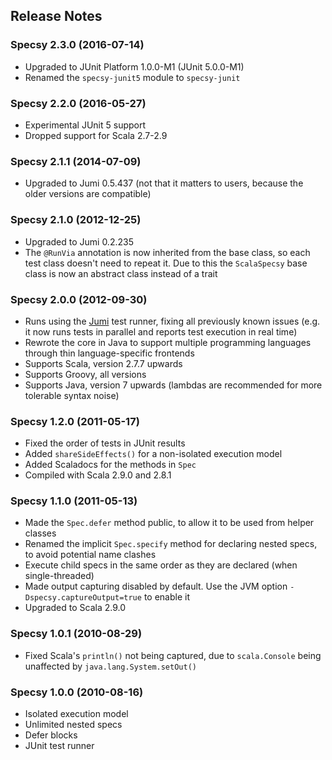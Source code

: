 
Release Notes
-------------

### Specsy 2.3.0 (2016-07-14)

- Upgraded to JUnit Platform 1.0.0-M1 (JUnit 5.0.0-M1)
- Renamed the `specsy-junit5` module to `specsy-junit` 

### Specsy 2.2.0 (2016-05-27)

- Experimental JUnit 5 support
- Dropped support for Scala 2.7-2.9

### Specsy 2.1.1 (2014-07-09)

- Upgraded to Jumi 0.5.437 (not that it matters to users, because the older versions are compatible)

### Specsy 2.1.0 (2012-12-25)

- Upgraded to Jumi 0.2.235
- The `@RunVia` annotation is now inherited from the base class, so each test class doesn't need to repeat it. Due to this the `ScalaSpecsy` base class is now an abstract class instead of a trait

### Specsy 2.0.0 (2012-09-30)

- Runs using the [Jumi](http://jumi.fi/) test runner, fixing all previously known issues (e.g. it now runs tests in parallel and reports test execution in real time)
- Rewrote the core in Java to support multiple programming languages through thin language-specific frontends
- Supports Scala, version 2.7.7 upwards
- Supports Groovy, all versions
- Supports Java, version 7 upwards (lambdas are recommended for more tolerable syntax noise)

### Specsy 1.2.0 (2011-05-17)

- Fixed the order of tests in JUnit results
- Added `shareSideEffects()` for a non-isolated execution model
- Added Scaladocs for the methods in `Spec`
- Compiled with Scala 2.9.0 and 2.8.1

### Specsy 1.1.0 (2011-05-13)

- Made the `Spec.defer` method public, to allow it to be used from helper classes
- Renamed the implicit `Spec.specify` method for declaring nested specs, to avoid potential name clashes
- Execute child specs in the same order as they are declared (when single-threaded)
- Made output capturing disabled by default. Use the JVM option `-Dspecsy.captureOutput=true` to enable it
- Upgraded to Scala 2.9.0

### Specsy 1.0.1 (2010-08-29)

- Fixed Scala's `println()` not being captured, due to `scala.Console` being unaffected by `java.lang.System.setOut()`

### Specsy 1.0.0 (2010-08-16)

- Isolated execution model
- Unlimited nested specs
- Defer blocks
- JUnit test runner
